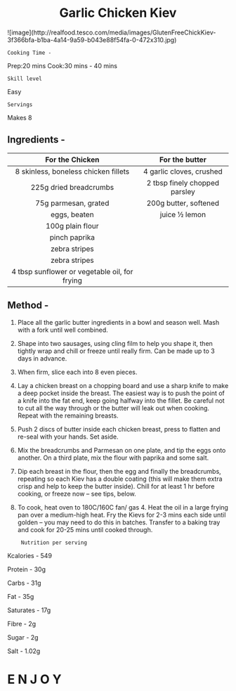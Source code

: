 <h1><center>Garlic Chicken Kiev</h1></center>
![image](http://realfood.tesco.com/media/images/GlutenFreeChickKiev-3f366bfa-b1ba-4a14-9a59-b043e88f54fa-0-472x310.jpg)
	
	Cooking Time -
Prep:20 mins
Cook:30 mins - 40 mins

	Skill level	
Easy

	Servings
Makes 8

<h2>Ingredients -</h2>

| For the Chicken                               | For the butter               |
| :-------------------------------------------: |:---------------------------: |
| 8 skinless, boneless chicken fillets          | 4 garlic cloves, crushed     |
| 225g dried breadcrumbs                        | 2 tbsp finely chopped parsley|
| 75g parmesan, grated                          | 200g butter, softened        |
| eggs, beaten                                  | juice ½ lemon                |
| 100g plain flour                              | 
| pinch paprika                                 | 
| zebra stripes                                 | 
| zebra stripes                                 | 
| 4 tbsp sunflower or vegetable oil, for frying | 

<h2>Method -</h2>

1. Place all the garlic butter ingredients in a bowl and season well. Mash with a fork until well combined.

2. Shape into two sausages, using cling film to help you shape it, then tightly wrap and chill or freeze until really firm. Can be made up to 3 days in advance. 

3. When firm, slice each into 8 even pieces.

2. Lay a chicken breast on a chopping board and use a sharp knife to make a deep pocket inside the breast. The easiest way is to push the point of a knife into the fat end, keep going halfway into the fillet. Be careful not to cut all the way through or the butter will leak out when cooking. Repeat with the remaining breasts. 

3. Push 2 discs of butter inside each chicken breast, press to flatten and re-seal with your hands. Set aside.

3. Mix the breadcrumbs and Parmesan on one plate, and tip the eggs onto another. On a third plate, mix the flour with paprika and some salt. 

4. Dip each breast in the flour, then the egg and finally the breadcrumbs, repeating so each Kiev has a double coating (this will make them extra crisp and help to keep the butter inside). Chill for at least 1 hr before cooking, or freeze now – see tips, below.

4. To cook, heat oven to 180C/160C fan/ gas 4. Heat the oil in a large frying pan over a medium-high heat. Fry the Kievs for 2-3 mins each side until golden – you may need to do this in batches. Transfer to a baking tray and cook for 20-25 mins until cooked through.

	
		Nutrition per serving	

Kcalories -
549
 
Protein -
30g
 
Carbs -
31g
 
Fat -
35g
 
Saturates -
17g
 
Fibre -
2g
 
Sugar -
2g
 
Salt -
1.02g

<h1> E N J O Y </h1>